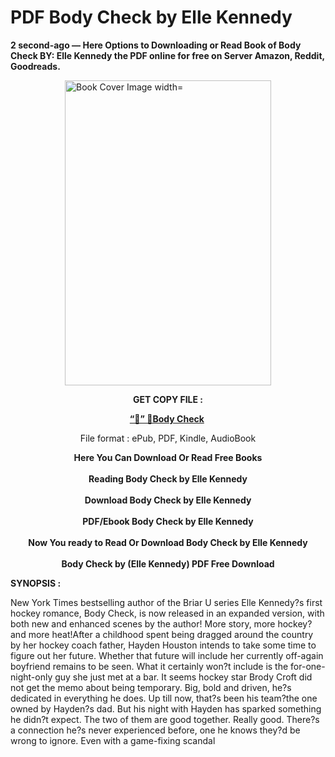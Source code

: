 # PDF Body Check by Elle Kennedy
<p><strong>2 second-ago &mdash; Here Options to Downloading or Read Book of Body Check BY: Elle Kennedy the PDF online for free on Server Amazon, Reddit, Goodreads.</strong></p><p><a href="https://educationsharingacademy.cloud/?book=201144140-body-check"><img style="display: block; margin-left: auto; margin-right: auto;" src="https://i.gr-assets.com/images/S/compressed.photo.goodreads.com/books/1712346902l/201144140.jpg" alt="Book Cover Image width=" width="330" height="488" /></a></p><p style="text-align: center;"><strong>GET COPY FILE :</strong></p><p style="text-align: center;"><strong><a href="https://educationsharingacademy.cloud/?book=201144140-body-check" target="_blank" rel="noopener">“📢” 🔗Body Check</a>&nbsp;</strong></p><p style="text-align: center;">File format : ePub, PDF, Kindle, AudioBook</p><div style="text-align: center;"><strong>Here You Can Download Or Read Free Books</strong></div><div style="text-align: center;">&nbsp;</div><div style="text-align: center;"><strong>Reading Body Check by Elle Kennedy</strong></div><div style="text-align: center;">&nbsp;</div><div style="text-align: center;"><strong>Download Body Check by Elle Kennedy</strong></div><div style="text-align: center;">&nbsp;</div><div style="text-align: center;"><strong>PDF/Ebook Body Check by Elle Kennedy</strong></div><div style="text-align: center;">&nbsp;</div><div style="text-align: center;"><strong>Now You ready to Read Or Download Body Check by Elle Kennedy</strong></div><div style="text-align: center;">&nbsp;</div><div style="text-align: center;"><strong>Body Check by (Elle Kennedy) PDF Free Download</strong></div><p><strong>SYNOPSIS :</strong></p><p>New York Times bestselling author of the Briar U series Elle Kennedy?s first hockey romance, Body Check, is now released in an expanded version, with both new and enhanced scenes by the author! More story, more hockey?and more heat!After a childhood spent being dragged around the country by her hockey coach father, Hayden Houston intends to take some time to figure out her future. Whether that future will include her currently off-again boyfriend remains to be seen. What it certainly won?t include is the for-one-night-only guy she just met at a bar. It seems hockey star Brody Croft did not get the memo about being temporary. Big, bold and driven, he?s dedicated in everything he does. Up till now, that?s been his team?the one owned by Hayden?s dad. But his night with Hayden has sparked something he didn?t expect. The two of them are good together. Really good. There?s a connection he?s never experienced before, one he knows they?d be wrong to ignore. Even with a game-fixing scandal </p>
